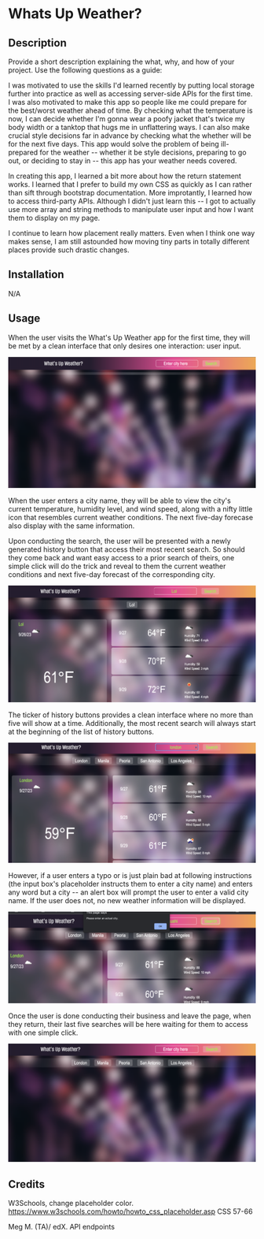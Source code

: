 # Whats Up Weather?

## Description

Provide a short description explaining the what, why, and how of your project. Use the following questions as a guide:

I was motivated to use the skills I'd learned recently by putting local storage further into practice as well as accessing server-side APIs for the first time.
I was also motivated to make this app so people like me could prepare for the best/worst weather ahead of time.
By checking what the temperature is now, I can decide whether I'm gonna wear a poofy jacket that's twice my body width or a tanktop that hugs me in unflattering ways.
I can also make crucial style decisions far in advance by checking what the whether will be for the next five days.
This app would solve the problem of being ill-prepared for the weather -- whether it be style decisions, preparing to go out, or deciding to stay in -- this app has your weather needs covered.

In creating this app, I learned a bit more about how the return statement works.
I learned that I prefer to build my own CSS as quickly as I can rather than sift through bootstrap documentation.
More improtantly, I learned how to access third-party APIs.
Although I didn't just learn this -- I got to actually use more array and string methods to manipulate user input and how I want them to display on my page.

I continue to learn how placement really matters. Even when I think one way makes sense, I am still astounded how moving tiny parts in totally different places provide such drastic changes.


## Installation

N/A

## Usage

When the user visits the What's Up Weather app for the first time, they will be met by a clean interface that only desires one interaction: user input.

![Page Load is clean with just input box and search button](./assets/images/load.png)

When the user enters a city name, they will be able to view the city's current temperature, humidity level, and wind speed, along with a nifty little icon that resembles current weather conditions. The next five-day forecase also display with the same information.

Upon conducting the search, the user will be presented with a newly generated history button that access their most recent search. So should they come back and want easy access to a prior search of theirs, one simple click will do the trick and reveal to them the current weather conditions and next five-day forecast of the corresponding city.

![One click does all the magic](./assets/images/search.png)

The ticker of history buttons provides a clean interface where no more than five will show at a time. Additionally, the most recent search will always start at the beginning of the list of history buttons.

![No more than five search history buttons will show](./assets/images/five.png)

However, if a user enters a typo or is just plain bad at following instructions (the input box's placeholder instructs them to enter a city name) and enters any word but a city -- an alert box will prompt the user to enter a valid city name. If the user does not, no new weather information will be displayed.

![Alert for invalid city names](./assets/images/checkvalid.png)

Once the user is done conducting their business and leave the page, when they return, their last five searches will be here waiting for them to access with one simple click.

![Your last five searches will be here waiting for you](./assets/images/wait.png)


## Credits

W3Schools, change placeholder color.
https://www.w3schools.com/howto/howto_css_placeholder.asp
CSS 57-66

Meg M. (TA)/ edX.
API endpoints